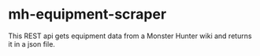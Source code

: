 # mh-equipment-scraper
This REST api gets equipment data from a Monster Hunter wiki and returns it in a json file.
